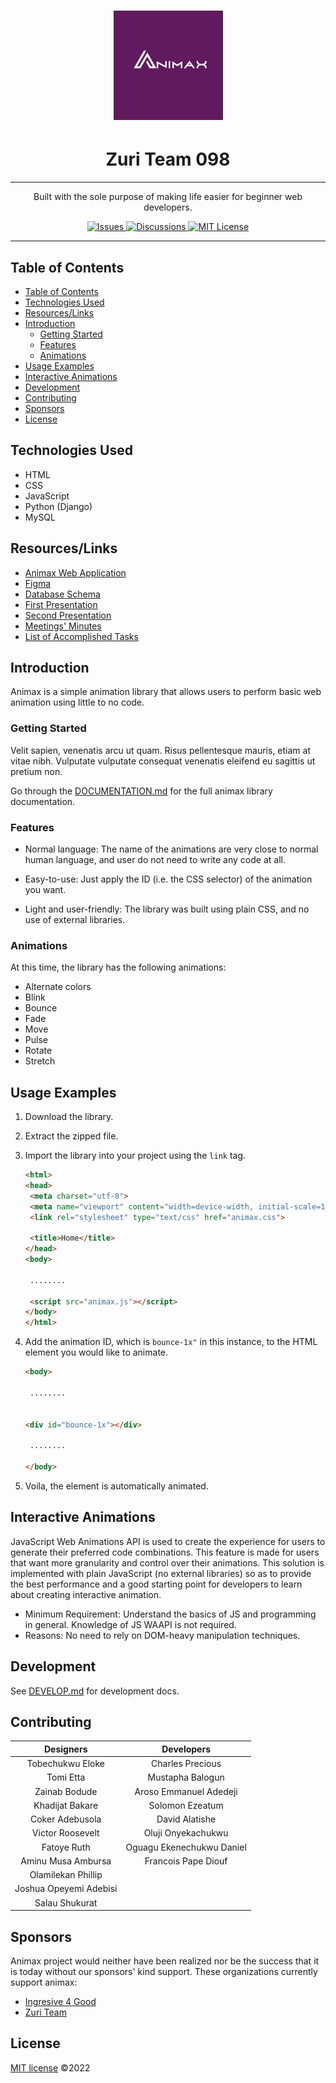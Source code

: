 <link rel="stylesheet" type="text/css" media="all" href="style.css" />

<h1 align="center">
    <a class="anim-pulse" href="https://animax.com"><img src="https://raw.githubusercontent.com/emarc99/Huddle-Landing-Page/main/images/animax.js.jpeg" width="175px" alt="< animax.js >"></a>
</h1>

<h1 align="center">Zuri Team 098
</h1>

---

<p align="center">Built with the sole purpose of making life easier for beginner web developers.
</p>

<p align="center">
 <a href="#contributing">
   <img src="https://img.shields.io/github/issues/zuri-training/anima_lib_team98" alt="Issues">
 </a>
 <a href="https://github.com/zuri-training/anima_lib_team98/discussions">
  <img src="https://img.shields.io/github/contributors/zuri-training/anima_lib_team98" alt="Discussions">
 </a>
 <a href="https://github.com/cdnjs/animax/blob/master/LICENSE">
  <img src="https://img.shields.io/badge/License-MIT-brightgreen.svg?style=flat-square" alt="MIT License">
 </a>
</p>

---

## Table of Contents


- [Table of Contents](#table-of-contents)
- [Technologies Used](#technologies-used)
- [Resources/Links](#resourceslinks)
- [Introduction](#introduction)
  - [Getting Started](#getting-started)
  - [Features](#features)
  - [Animations](#animations)
- [Usage Examples](#usage-examples)
- [Interactive Animations](#interactive-animations)
- [Development](#development)
- [Contributing](#contributing)
- [Sponsors](#sponsors)
- [License](#license)

## Technologies Used
- HTML
- CSS
- JavaScript
- Python (Django)
- MySQL

## Resources/Links
 - [Animax Web Application](animax-js-css.com)
 - [Figma](https://www.figma.com/file/mnP49B5GDsVrVBPIp1Q6g0/Animax-Project-Design?node-id=604%3A980)
 - [Database Schema](https://figma.com)
 - [First Presentation](https://drive.google.com/file/d/1RhV8apcyZNm-udaeVtNrwc2EhNOslGLj/view?usp=sharing)
 - [Second Presentation](https://figma.com)
 - [Meetings' Minutes](docs.google.com)
 - [List of Accomplished Tasks](https://docs.google.com/spreadsheets/d/1hxQbE1XdJ99-JEQI5cQ6hj8YUqHRTQ0KgzNLgOPfWa8/edit#gid=1652708415)

## Introduction

Animax is a simple animation library that allows users to perform basic web animation using little to no code.

### Getting Started

Velit sapien, venenatis arcu ut quam. Risus pellentesque mauris, etiam at vitae nibh. Vulputate vulputate consequat venenatis eleifend eu sagittis ut pretium non.

Go through the [DOCUMENTATION.md](https://github.com/zuri-training/anima_lib_team98/blob/develop/DOCUMENTATION.md) for the full animax library documentation.

### Features

- Normal language: The name of the animations are very close to normal human language, and user do not need to write any code at all.

- Easy-to-use: Just apply the ID (i.e. the CSS selector) of the animation you want.

- Light and user-friendly: The library was built using plain CSS, and no use of external libraries.

### Animations

At this time, the library has the following animations:
- Alternate colors
- Blink
- Bounce
- Fade
- Move
- Pulse
- Rotate
- Stretch

## Usage Examples

1. Download the library.
2. Extract the zipped file.
3. Import the library into your project using the <code>link</code> tag. 
   
   ```html
   <html>
   <head>
    <meta charset="utf-8">
    <meta name="viewport" content="width=device-width, initial-scale=1">
    <link rel="stylesheet" type="text/css" href="animax.css">
    
    <title>Home</title>
   </head>
   <body>
   
    ........

    <script src="animax.js"></script>
   </body>
   </html>
   ```

4. Add the animation ID, which is <code>bounce-1x"</code> in this instance, to the HTML element you would like to animate.
   ```html
   <body>
   
    ........
 
   
   <div id="bounce-1x"></div>

    ........

   </body>
   ```

5. Voila, the element is automatically animated.
   
   <div class="animation-row">
    <div id="bounce-1x" class="circle"></div>
   </div>
        
        

## Interactive Animations

JavaScript Web Animations API is used to create the experience for users to generate their preferred code combinations. This feature is made for users that want more granularity and control over their animations. This solution is implemented with plain JavaScript (no external libraries) so as to provide the best performance and a good starting point for developers to learn about creating interactive animation.
 - Minimum Requirement: Understand the basics of JS and programming in general. Knowledge of JS WAAPI is not required.
 - Reasons:  No need to rely on DOM-heavy manipulation techniques.

## Development

See [DEVELOP.md](https://github.com/zuri-training/anima_lib_team98/blob/develop/DEVELOPMENT.md) for development docs.

## Contributing


|      Designers     |     Developers    | 
|         :---:      |       :----:      |
|  Tobechukwu Eloke  | Charles Precious  |
|     Tomi Etta      | Mustapha Balogun  |
|  Zainab Bodude     |  Aroso Emmanuel Adedeji |
|   Khadijat Bakare  |    Solomon Ezeatum |
|   Coker Adebusola  |   David Alatishe   |
|   Victor Roosevelt |  Oluji Onyekachukwu |
|     Fatoye Ruth    | Oguagu Ekenechukwu Daniel  |
| Aminu Musa Ambursa | Francois Pape Diouf  |
| Olamilekan Phillip |  
| Joshua Opeyemi Adebisi |  
| Salau Shukurat |  

## Sponsors

Animax project would neither have been realized nor be the success that it is today without our sponsors' kind support. These organizations currently support animax:

* [Ingresive 4 Good](https://ingressive.org/)
* [Zuri Team](https://training.zuri.team)

## License

[MIT license](https://github.com/zuri-training/anima_lib_team98/blob/develop/LICENSE) ©2022
